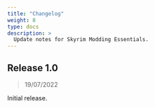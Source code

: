 ```yaml
---
title: "Changelog"
weight: 8
type: docs
description: >
  Update notes for Skyrim Modding Essentials.
---
```


## Release 1.0

> 19/07/2022

Initial release.
